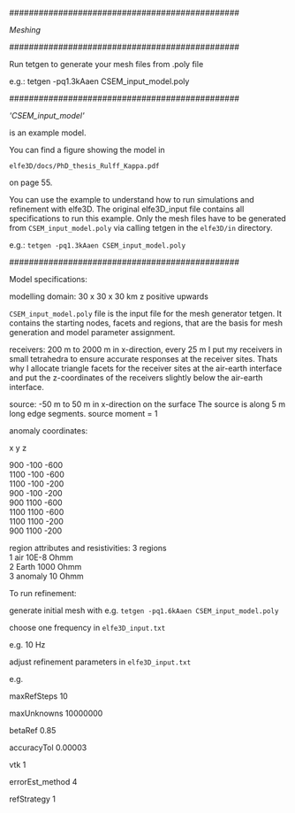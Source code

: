 ###############################################

*Meshing*

###############################################

Run tetgen to generate your mesh files from .poly file

e.g.: tetgen -pq1.3kAaen CSEM_input_model.poly 

###############################################

*'CSEM_input_model'*

is an example model.

You can find a figure showing the model in 

`elfe3D/docs/PhD_thesis_Rulff_Kappa.pdf`

on page 55.

You can use the example to understand how to run
simulations and refinement with elfe3D.
The original elfe3D_input file contains all 
specifications to run this example.
Only the mesh files have to be generated from
`CSEM_input_model.poly` via calling tetgen
in the `elfe3D/in` directory.

e.g.: `tetgen -pq1.3kAaen CSEM_input_model.poly`

###############################################

Model specifications:

modelling domain: 30 x 30 x 30 km
z positive upwards

`CSEM_input_model.poly` file is the input file 
for the mesh generator tetgen.
It contains the starting nodes, facets and regions, 
that are the basis for mesh generation and model
parameter assignment.

receivers: 200 m to 2000 m in x-direction, every 25 m
I put my receivers in small tetrahedra to ensure accurate
responses at the receiver sites. 
Thats why I allocate triangle facets for the receiver sites
at the air-earth interface
and put the z-coordinates of the receivers slightly below 
the air-earth interface.

source: -50 m to 50 m in x-direction on the surface
The source is along 5 m long edge segments.
source moment = 1

anomaly coordinates: 

x y z

900 -100 -600                            
1100 -100 -600                             
1100 -100 -200                           
900 -100 -200                                                           
900 1100 -600                              
1100 1100 -600                              
1100 1100 -200                              
900 1100 -200  

region attributes and resistivities:
3 regions            
1  air      10E-8 Ohmm              
2  Earth    1000 Ohmm             
3  anomaly  10 Ohmm   


To run refinement:

generate initial mesh with 
e.g. `tetgen -pq1.6kAaen CSEM_input_model.poly` 

choose one frequency in `elfe3D_input.txt`

e.g. 10 Hz

adjust refinement parameters in `elfe3D_input.txt`

e.g. 

maxRefSteps             10

maxUnknowns             10000000  

betaRef                 0.85

accuracyTol             0.00003

vtk                     1

errorEst_method         4

refStrategy             1


